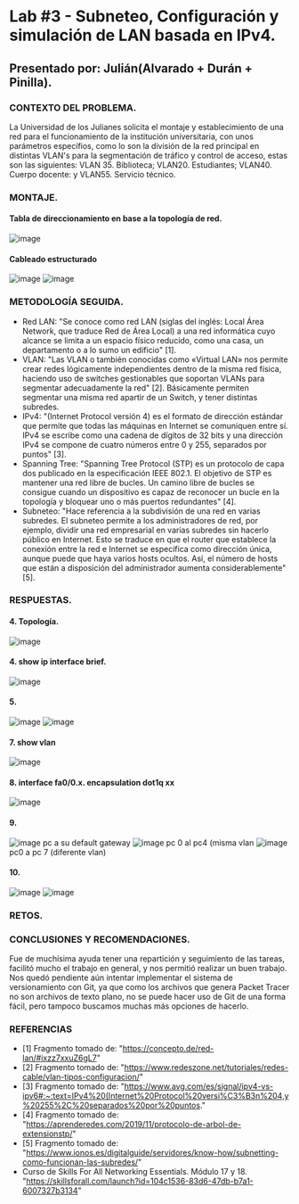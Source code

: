 # Lab #3 - Subneteo, Configuración y simulación de LAN basada en IPv4.

## Presentado por: Julián(Alvarado + Durán + Pinilla).

### CONTEXTO DEL PROBLEMA.
La Universidad de los Julianes solicita el montaje y establecimiento de una red para el funcionamiento de la institución universitaria, con unos parámetros específios, como lo son la división de la red principal en distintas VLAN's para la segmentación de tráfico y control de acceso, estas son las siguientes: VLAN 35. Biblioteca; VLAN20. Estudiantes; VLAN40. Cuerpo docente: y VLAN55. Servicio técnico.

### MONTAJE.

#### Tabla de direccionamiento en base a la topología de red.
![image](https://user-images.githubusercontent.com/64561271/236713817-83a2477a-6888-4633-b49d-52c06f0a0dec.png)

#### Cableado estructurado
![image](https://user-images.githubusercontent.com/64561271/236714182-a845e1fd-0849-407a-a388-a9f3353b0b0a.png)
![image](https://user-images.githubusercontent.com/64561271/236714240-31508c51-d655-4171-bdbc-a7eacbd28038.png)




### METODOLOGÍA SEGUIDA.

* Red LAN: "Se conoce como red LAN (siglas del inglés: Local Área Network, que traduce Red de Área Local) a una red informática cuyo alcance se limita a un espacio físico reducido, como una casa, un departamento o a lo sumo un edificio" [1].
* VLAN: "Las VLAN o también conocidas como «Virtual LAN» nos permite crear redes lógicamente independientes dentro de la misma red física, haciendo uso de switches gestionables que soportan VLANs para segmentar adecuadamente la red" [2]. Básicamente permiten segmentar una misma red apartir de un Switch, y tener distintas subredes.
* IPv4: "(Internet Protocol versión 4) es el formato de dirección estándar que permite que todas las máquinas en Internet se comuniquen entre sí. IPv4 se escribe como una cadena de dígitos de 32 bits y una dirección IPv4 se compone de cuatro números entre 0 y 255, separados por puntos" [3].
* Spanning Tree: "Spanning Tree Protocol (STP) es un protocolo de capa dos publicado en la especificación IEEE 802.1.
El objetivo de STP es mantener una red libre de bucles. Un camino libre de bucles se consigue cuando un dispositivo es capaz de reconocer un bucle en la topología y bloquear uno o más puertos redundantes" [4].
* Subneteo: "Hace referencia a la subdivisión de una red en varias subredes. El subneteo permite a los administradores de red, por ejemplo, dividir una red empresarial en varias subredes sin hacerlo público en Internet. Esto se traduce en que el router que establece la conexión entre la red e Internet se especifica como dirección única, aunque puede que haya varios hosts ocultos. Así, el número de hosts que están a disposición del administrador aumenta considerablemente" [5].

### RESPUESTAS.

#### 4. Topología.
![image](https://user-images.githubusercontent.com/64561271/236714304-37d601de-2ba9-4122-928f-c5442c8770d7.png)


#### 4. show ip interface brief.

![image](https://user-images.githubusercontent.com/64561271/236714157-6e2d0677-59ca-4100-b3b8-d9c0f4076a75.png)

#### 5. 
![image](https://user-images.githubusercontent.com/64561271/236714388-ce6c4c30-78a2-4a93-8db1-af8a36991aaf.png)
![image](https://user-images.githubusercontent.com/64561271/236714398-4d2428ec-16f7-469e-acda-d75282499af4.png)

#### 7. show vlan 
![image](https://user-images.githubusercontent.com/64561271/236714699-9619a449-88c1-4f73-afb0-7be96d922827.png)

#### 8. interface fa0/0.x.  encapsulation dot1q xx
![image](https://user-images.githubusercontent.com/64561271/236714728-738ab1e6-db81-48f8-94a5-20711cc15a4e.png)

#### 9.
![image](https://user-images.githubusercontent.com/64561271/236714850-29d6fbe0-8025-4ee6-a130-16166c5f8d51.png) pc a su default gateway
![image](https://user-images.githubusercontent.com/64561271/236714973-1630c64e-8ce2-4105-a51c-9f9045bb304b.png) pc 0 al pc4 (misma vlan
![image](https://user-images.githubusercontent.com/64561271/236714980-c1f47257-ed3c-4f22-8360-64c39f8d2878.png) pc0 a pc 7 (diferente vlan)



#### 10.
![image](https://user-images.githubusercontent.com/64561271/236714864-4309cd21-a443-4fd8-a17d-276740f11d23.png)
![image](https://user-images.githubusercontent.com/64561271/236714871-1a849a1c-d029-4a9a-b4fe-4c60dc8a89de.png)


### RETOS.

### CONCLUSIONES Y RECOMENDACIONES.
Fue de muchísima ayuda tener una repartición y seguimiento de las tareas, facilitó mucho el trabajo en general, y nos permitió realizar un buen trabajo. Nos quedó pendiente aún intentar implementar el sistema de versionamiento con Git, ya que como los archivos que genera Packet Tracer no son archivos de texto plano, no se puede hacer uso de Git de una forma fácil, pero tampoco buscamos muchas más opciones de hacerlo.


### REFERENCIAS
* [1] Fragmento tomado de: "https://concepto.de/red-lan/#ixzz7xxuZ6gL7"
* [2] Fragmento tomado de: "https://www.redeszone.net/tutoriales/redes-cable/vlan-tipos-configuracion/"
* [3] Fragmento tomado de: "https://www.avg.com/es/signal/ipv4-vs-ipv6#:~:text=IPv4%20(Internet%20Protocol%20versi%C3%B3n%204,y%20255%2C%20separados%20por%20puntos."
* [4] Fragmento tomado de: "https://aprenderedes.com/2019/11/protocolo-de-arbol-de-extensionstp/"
* [5] Fragmento tomado de: "https://www.ionos.es/digitalguide/servidores/know-how/subnetting-como-funcionan-las-subredes/"
* Curso de Skills For All Networking Essentials. Módulo 17 y 18. "https://skillsforall.com/launch?id=104c1536-83d6-47db-b7a1-6007327b3134"
